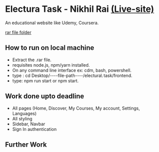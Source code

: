 # Electura Task - Nikhil Rai [(Live-site)](https://electura-task.web.app/)
An educational website like Udemy, Coursera.  

[rar file folder](https://drive.google.com/drive/folders/11LlhUdhRgjUpQmsCkkF7WpLoI57UltdO?usp=sharing)

## How to run on local machine
- Extract the .rar file.
- requisites node.js, npm/yarn installed.
- On any command line interface ex: cdm, bash, powershell.
- type : cd Desktop/----file-path----/electura\ task/frontend.
- type: npm run start or npm start.  

## Work done upto deadline
- All pages (Home, Discover, My Courses, My account, Settings, Languages)
- All styling
- Sidebar, Navbar
- Sign In authentication

## Further Work
